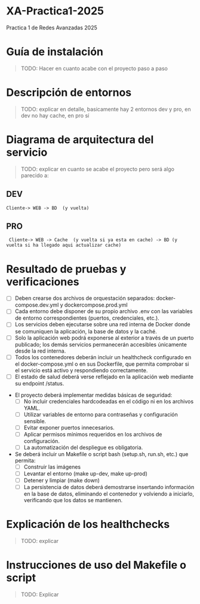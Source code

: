 # XA-Practica1-2025
Practica 1 de Redes Avanzadas 2025

# Guía de instalación
>TODO: Hacer en cuanto acabe con el proyecto paso a paso

# Descripción de entornos
>TODO: explicar en detalle, basicamente hay 2 entornos dev y pro, en dev no hay cache, en pro sí 
# Diagrama de arquitectura del servicio
>TODO: explicar en cuanto se acabe el proyecto pero será algo parecido a:
## DEV
```
Cliente-> WEB -> BD  (y vuelta)
```
## PRO
```
 Cliente-> WEB -> Cache  (y vuelta si ya esta en cache) -> BD (y vuelta si ha llegado aqui actualizar cache)
```
# Resultado de pruebas y verificaciones

- [ ] Deben crearse dos archivos de orquestación separados: docker-compose.dev.yml y dockercompose.prod.yml
- [ ] Cada entorno debe disponer de su propio archivo .env con las variables de entorno
correspondientes (puertos, credenciales, etc.).
- [ ] Los servicios deben ejecutarse sobre una red interna de Docker donde se comuniquen la aplicación, la base de datos y la caché.
- [ ] Solo la aplicación web podrá exponerse al exterior a través de un puerto publicado; los demás servicios permanecerán accesibles únicamente desde la red interna.
- [ ] Todos los contenedores deberán incluir un healthcheck configurado en el docker-compose.yml o en sus Dockerfile, que permita comprobar si el servicio está activo y respondiendo correctamente.
- [ ] El estado de salud deberá verse reflejado en la aplicación web mediante su endpoint /status.
- El proyecto deberá implementar medidas básicas de seguridad:
    - [ ] No incluir credenciales hardcodeadas en el código ni en los archivos YAML.
    - [ ] Utilizar variables de entorno para contraseñas y configuración sensible.
    - [ ] Evitar exponer puertos innecesarios.
    - [ ] Aplicar permisos mínimos requeridos en los archivos de configuración.
    - [ ] La automatización del despliegue es obligatoria.
- Se deberá incluir un Makefile o script bash (setup.sh, run.sh, etc.) que permita:
    - [ ] Construir las imágenes
    - [ ] Levantar el entorno (make up-dev, make up-prod)
    - [ ] Detener y limpiar (make down)
    - [ ] La persistencia de datos deberá demostrarse insertando información en la base de datos, eliminando el contenedor y volviendo a iniciarlo, verificando que los datos se mantienen.

# Explicación de los healthchecks
>TODO: explicar

# Instrucciones de uso del Makefile o script
>TODO: Explicar